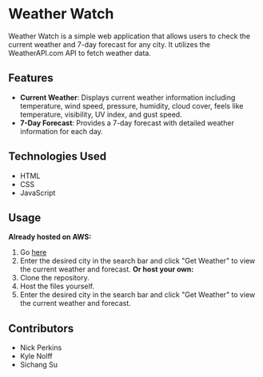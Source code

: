 # Weather Watch

Weather Watch is a simple web application that allows users to check the current weather and 7-day forecast for any city. It utilizes the WeatherAPI.com API to fetch weather data.

## Features

- **Current Weather**: Displays current weather information including temperature, wind speed, pressure, humidity, cloud cover, feels like temperature, visibility, UV index, and gust speed.
- **7-Day Forecast**: Provides a 7-day forecast with detailed weather information for each day.

## Technologies Used

- HTML
- CSS
- JavaScript

## Usage
**Already hosted on AWS:**
1. Go [here](http://18.117.151.235/)
2. Enter the desired city in the search bar and click "Get Weather" to view the current weather and forecast.
**Or host your own:**
1. Clone the repository.
2. Host the files yourself.
3. Enter the desired city in the search bar and click "Get Weather" to view the current weather and forecast.

## Contributors
- Nick Perkins
- Kyle Nolff
- Sichang Su
